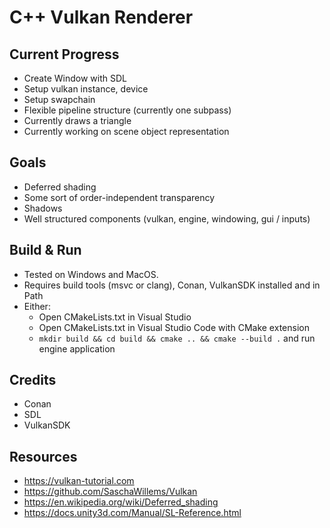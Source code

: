 # C++ Vulkan Renderer

## Current Progress
- Create Window with SDL
- Setup vulkan instance, device
- Setup swapchain
- Flexible pipeline structure (currently one subpass)
- Currently draws a triangle
- Currently working on scene object representation

## Goals
- Deferred shading
- Some sort of order-independent transparency
- Shadows
- Well structured components (vulkan, engine, windowing, gui / inputs)

## Build & Run
- Tested on Windows and MacOS.
- Requires build tools (msvc or clang), Conan, VulkanSDK installed and in Path
- Either:
    - Open CMakeLists.txt in Visual Studio
    - Open CMakeLists.txt in Visual Studio Code with CMake extension
    - `mkdir build && cd build && cmake .. && cmake --build .` and run engine application

## Credits
- Conan
- SDL
- VulkanSDK

## Resources
- https://vulkan-tutorial.com
- https://github.com/SaschaWillems/Vulkan
- https://en.wikipedia.org/wiki/Deferred_shading
- https://docs.unity3d.com/Manual/SL-Reference.html
